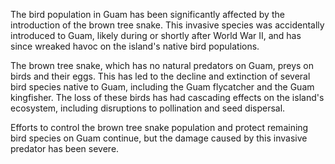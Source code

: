 The bird population in Guam has been significantly affected by the introduction of the brown tree snake. This invasive species was accidentally introduced to Guam, likely during or shortly after World War II, and has since wreaked havoc on the island's native bird populations.

The brown tree snake, which has no natural predators on Guam, preys on birds and their eggs. This has led to the decline and extinction of several bird species native to Guam, including the Guam flycatcher and the Guam kingfisher. The loss of these birds has had cascading effects on the island's ecosystem, including disruptions to pollination and seed dispersal.

Efforts to control the brown tree snake population and protect remaining bird species on Guam continue, but the damage caused by this invasive predator has been severe.